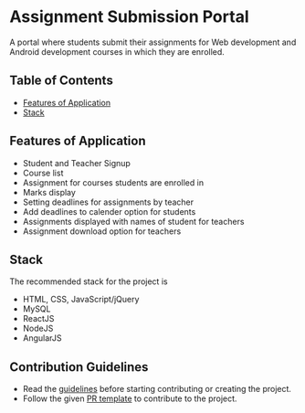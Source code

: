 # Assignment Submission Portal

A portal where students submit their assignments for Web development and Android development courses in which they are enrolled.

## Table of Contents
* [Features of Application](#features-of-application)
* [Stack](#stack)


## Features of Application
* Student and Teacher Signup
* Course list
* Assignment for courses students are enrolled in
* Marks display
* Setting deadlines for assignments by teacher
* Add deadlines to calender option for students
* Assignments displayed with names of student for teachers
* Assignment download option for teachers


## Stack
The recommended stack for the project is
* HTML, CSS, JavaScript/jQuery
* MySQL
* ReactJS
* NodeJS
* AngularJS

## Contribution Guidelines
* Read the [guidelines](./CONTRIBUTORS.md) before starting contributing or creating the project.
* Follow the given [PR template](./PULL_REQUEST_TEMPLATE.md) to contribute to the project. 
